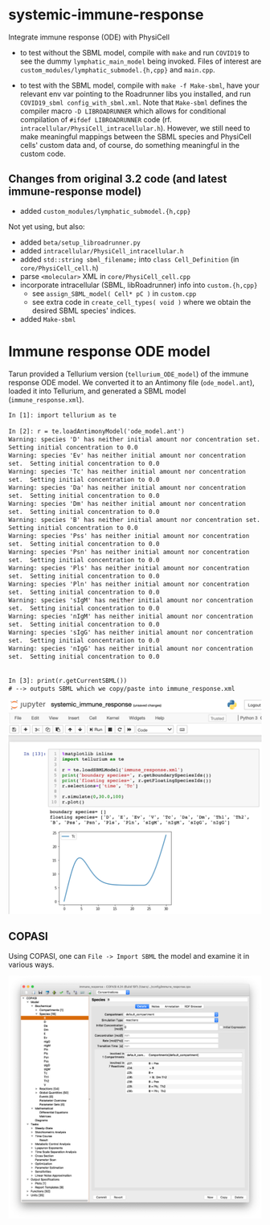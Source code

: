 # systemic-immune-response

Integrate immune response (ODE) with PhysiCell

* to test without the SBML model, compile with `make` and run `COVID19` to see the dummy `lymphatic_main_model` being invoked. Files of interest are `custom_modules/lymphatic_submodel.{h,cpp}` and `main.cpp`.

* to test with the SBML model, compile with `make -f Make-sbml`, have your relevant env var pointing to the Roadrunner libs you installed, and run `COVID19_sbml config_with_sbml.xml`. Note that `Make-sbml` defines the compiler macro `-D LIBROADRUNNER` which allows for conditional compilation of `#ifdef LIBROADRUNNER` code (rf. `intracellular/PhysiCell_intracellular.h`). However, we still need to make meaningful mappings between the SBML species and PhysiCell cells' custom data and, of course, do something meaningful in the custom code.

## Changes from original 3.2 code (and latest immune-response model)
* added `custom_modules/lymphatic_submodel.{h,cpp}`

Not yet using, but also:
* added `beta/setup_libroadrunner.py`
* added `intracellular/PhysiCell_intracellular.h`
* added `std::string sbml_filename;` into `class Cell_Definition` (in `core/PhysiCell_cell.h`)
* parse `<molecular>` XML in `core/PhysiCell_cell.cpp` 
* incorporate intracellular (SBML, libRoadrunner) info into `custom.{h,cpp}`
  * see `assign_SBML_model( Cell* pC )` in `custom.cpp`
  * see extra code in `create_cell_types( void )` where we obtain the desired SBML species' indices.
* added `Make-sbml`

# Immune response ODE model
Tarun provided a Tellurium version (`tellurium_ODE_model`) of the immune response ODE model. We converted it to an Antimony file (`ode_model.ant`), loaded it into Tellurium, and generated a SBML model (`immune_response.xml`).
```
In [1]: import tellurium as te

In [2]: r = te.loadAntimonyModel('ode_model.ant')
Warning: species 'D' has neither initial amount nor concentration set.  Setting initial concentration to 0.0
Warning: species 'Ev' has neither initial amount nor concentration set.  Setting initial concentration to 0.0
Warning: species 'Tc' has neither initial amount nor concentration set.  Setting initial concentration to 0.0
Warning: species 'Da' has neither initial amount nor concentration set.  Setting initial concentration to 0.0
Warning: species 'Dm' has neither initial amount nor concentration set.  Setting initial concentration to 0.0
Warning: species 'B' has neither initial amount nor concentration set.  Setting initial concentration to 0.0
Warning: species 'Pss' has neither initial amount nor concentration set.  Setting initial concentration to 0.0
Warning: species 'Psn' has neither initial amount nor concentration set.  Setting initial concentration to 0.0
Warning: species 'Pls' has neither initial amount nor concentration set.  Setting initial concentration to 0.0
Warning: species 'Pln' has neither initial amount nor concentration set.  Setting initial concentration to 0.0
Warning: species 'sIgM' has neither initial amount nor concentration set.  Setting initial concentration to 0.0
Warning: species 'nIgM' has neither initial amount nor concentration set.  Setting initial concentration to 0.0
Warning: species 'sIgG' has neither initial amount nor concentration set.  Setting initial concentration to 0.0
Warning: species 'nIgG' has neither initial amount nor concentration set.  Setting initial concentration to 0.0


In [3]: print(r.getCurrentSBML())
# --> outputs SBML which we copy/paste into immune_response.xml
```

![Species "Tc"](/images/Tc_tellurium.png)

## COPASI
Using COPASI, one can `File -> Import SBML` the model and examine it in various ways.

![Species "B"](/images/copasi_species_B.png)
